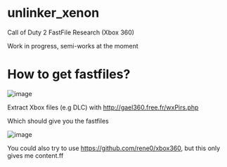 # unlinker_xenon
Call of Duty 2 FastFile Research (Xbox 360)

Work in progress, semi-works at the moment

# How to get fastfiles?

![image](https://user-images.githubusercontent.com/5922568/235071974-6804cc56-6c65-4bb3-a3fd-799ad7b4dafd.png)

Extract Xbox files (e.g DLC) with http://gael360.free.fr/wxPirs.php

Which should give you the fastfiles

![image](https://user-images.githubusercontent.com/5922568/235072278-4b7b703c-4195-4bff-aa20-ffb9df9d2397.png)

You could also try to use https://github.com/rene0/xbox360, but this only gives me content.ff
